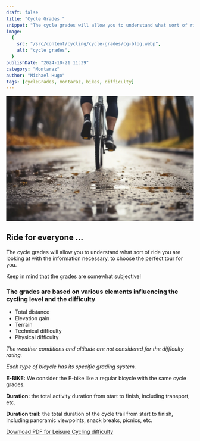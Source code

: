```yaml
---
draft: false
title: "Cycle Grades "
snippet: "The cycle grades will allow you to understand what sort of ride you are looking at with the information necessary, to choose the perfect tour for you. "
image:
  {
    src: "/src/content/cycling/cycle-grades/cg-blog.webp",
    alt: "cycle grades",
  }
publishDate: "2024-10-21 11:39"
category: "Montaraz"
author: "Michael Hugo"
tags: [cycleGrades, montaraz, bikes, difficulty]
---
```


![Super Wide](./cycle-grades/cg-principal.webp)

## Ride for everyone …

The cycle grades will allow you to understand what sort of ride you are looking at with the information necessary, to choose the perfect tour for you.

Keep in mind that the grades are somewhat subjective!

### The grades are based on various elements influencing the cycling level and the difficulty

- Total distance
- Elevation gain
- Terrain
- Technical difficulty
- Physical difficulty

*The weather conditions and altitude are not considered for the difficulty rating.*

*Each type of bicycle has its specific grading system.*

**E-BIKE:** We consider the E-bike like a regular bicycle with the same cycle grades.

**Duration:** the total activity duration from start to finish, including transport, etc.

**Duration trail:** the total duration of the cycle trail from start to finish, including panoramic viewpoints, snack breaks, picnics, etc.

<a href="/public/leisure-cycling.pdf" target="_blank">Download PDF for Leisure Cycling difficulty</a>
